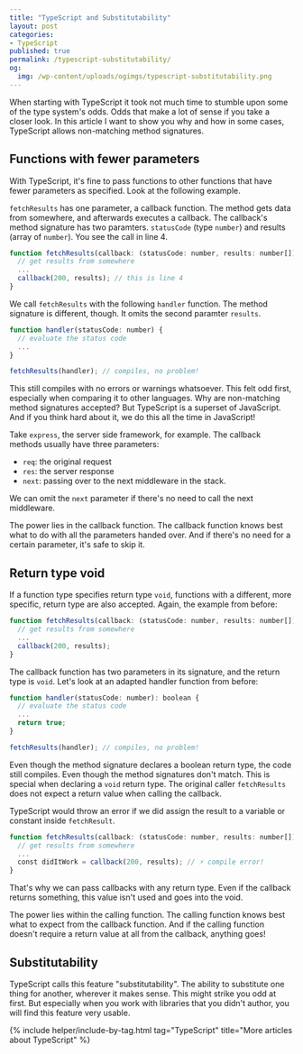 ```yaml
---
title: "TypeScript and Substitutability"
layout: post
categories:
- TypeScript
published: true
permalink: /typescript-substitutability/
og:
  img: /wp-content/uploads/ogimgs/typescript-substitutability.png
---
```


When starting with TypeScript it took not much time to stumble upon some of the type system's odds. Odds that make a lot of sense if you take a closer look. In this article I want to show you why and how in some cases, TypeScript allows non-matching method signatures.

## Functions with fewer parameters

With TypeScript, it's fine to pass functions to other functions that have fewer parameters as specified. Look at the following example.

`fetchResults` has one parameter, a callback function. The method gets data from somewhere, and afterwards executes a callback. The callback's method signature has two paramters. `statusCode` (type `number`) and results (array of `number`). You see the call in line 4.

```javascript
function fetchResults(callback: (statusCode: number, results: number[]) => void) {
  // get results from somewhere
  ...
  callback(200, results); // this is line 4
}
```

We call `fetchResults` with the following `handler` function. The method signature is different, though. It omits the second paramter `results`.

```javascript
function handler(statusCode: number) {
  // evaluate the status code
  ...
}

fetchResults(handler); // compiles, no problem!
```

This still compiles with no errors or warnings whatsoever. This felt odd first, especially when comparing it to other languages. Why are non-matching method signatures accepted? But TypeScript is a superset of JavaScript. And if you think hard about it, we do this all the time in JavaScript!

Take `express`, the server side framework, for example. The callback methods usually have three parameters:
- `req`: the original request
- `res`: the server response
- `next`: passing over to the next middleware in the stack.

We can omit the `next` parameter if there's no need to call the next middleware.

The power lies in the callback function. The callback function knows best what to do with all the parameters handed over. And if there's no need for a certain parameter, it's safe to skip it.

## Return type void

If a function type specifies return type `void`, functions with a different, more specific, return type are also accepted. Again, the example from before:

```javascript
function fetchResults(callback: (statusCode: number, results: number[]) => void) {
  // get results from somewhere
  ...
  callback(200, results);
}
```

The callback function has two parameters in its signature, and the return type is `void`. Let's look at an adapted handler function from before:

```javascript
function handler(statusCode: number): boolean {
  // evaluate the status code
  ...
  return true;
}

fetchResults(handler); // compiles, no problem!
```

Even though the method signature declares a boolean return type, the code still compiles. Even though the method signatures don't match. This is special when declaring a `void` return type. The original caller `fetchResults` does not expect a return value when calling the callback. 

TypeScript would throw an error if we did assign the result to a variable or constant inside `fetchResult`. 

```javascript
function fetchResults(callback: (statusCode: number, results: number[]) => void) {
  // get results from somewhere
  ...
  const didItWork = callback(200, results); // ⚡️ compile error!
}
```

That's why we can pass callbacks with any return type. Even if the callback returns something, this value isn't used and goes into the void.

The power lies within the calling function. The calling function knows best what to expect from the callback function. And if the calling function doesn't require a return value at all from the callback, anything goes!

## Substitutability

TypeScript calls this feature "substitutability". The ability to substitute one thing for another, wherever it makes sense. This might strike you odd at first. But especially when you work with libraries that you didn't author, you will find this feature very usable.

{% include helper/include-by-tag.html tag="TypeScript" title="More articles about TypeScript" %}